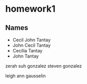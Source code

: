 # homework1

## Names

- Cecil John Tantay
- John Cecil Tantay
- Cecilia Tantay
- John Tantay

zerah suh gonzalez
steven gonzalez

leigh ann gausselin
